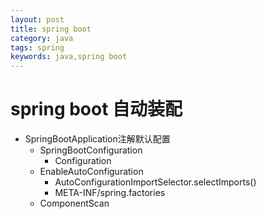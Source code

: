 ```yaml
---
layout: post
title: spring boot
category: java
tags: spring
keywords: java,spring boot
---    
```

# spring boot 自动装配
* SpringBootApplication注解默认配置
    * SpringBootConfiguration
        * Configuration
    * EnableAutoConfiguration
        * AutoConfigurationImportSelector.selectImports()
        * META-INF/spring.factories
    * ComponentScan
